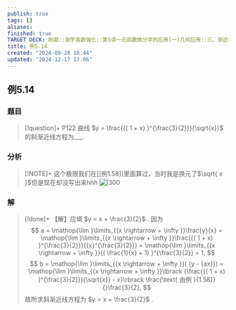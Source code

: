 ```yaml
---
publish: true
tags: []
aliases: 
finished: true
TARGET DECK: 刷题::张宇高数强化::第5讲一元函数微分学的应用(一)几何应用::三、渐近线::例5.14
title: 例5.14
created: "2024-09-28 10:44"
updated: "2024-12-17 17:06"
---
```

## 例5.14
### 题目
> [!question]+
> P122 曲线 $y = \frac{{( 1 + x) }^{\frac{3}{2}}}{\sqrt{x}}$ 的斜渐近线方程为___.
### 分析
> [!NOTE]+
> 这个极限我们在[[例1.58]]里面算过，当时我是换元了$\sqrt{ x }$但是现在却没写出来hhh
> ![|300](https://img.hwenyi.live/202410070212998.webp)
### 解
> [!done]+
> 【解】应填 $y = x + \frac{3}{2}$ .
> 因为
> $$
> a = \mathop{\lim }\limits_{{x \rightarrow + \infty }}\frac{y}{x} = \mathop{\lim }\limits_{{x \rightarrow + \infty }}\frac{{( 1 + x) }^{\frac{3}{2}}}{{x}^{\frac{3}{2}}} = \mathop{\lim }\limits_{{x \rightarrow + \infty }}{( \frac{1}{x} + 1) }^{\frac{3}{2}} = 1,
> $$
> $$
> b = \mathop{\lim }\limits_{{x \rightarrow + \infty }}( {y - {ax}}) = \mathop{\lim }\limits_{{x \rightarrow + \infty }}\lbrack {\frac{{( 1 + x) }^{\frac{3}{2}}}{\sqrt{x}} - x}\rbrack \frac{\text{ 由例 }{1.58}}{}\frac{3}{2},
> $$
> 故所求斜渐近线方程为 $y = x + \frac{3}{2}$ .
